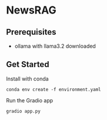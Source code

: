 # NewsRAG

## Prerequisites

 - ollama with llama3.2 downloaded

## Get Started

Install with conda

```
conda env create -f environment.yaml
```

Run the Gradio app

```
gradio app.py
```
